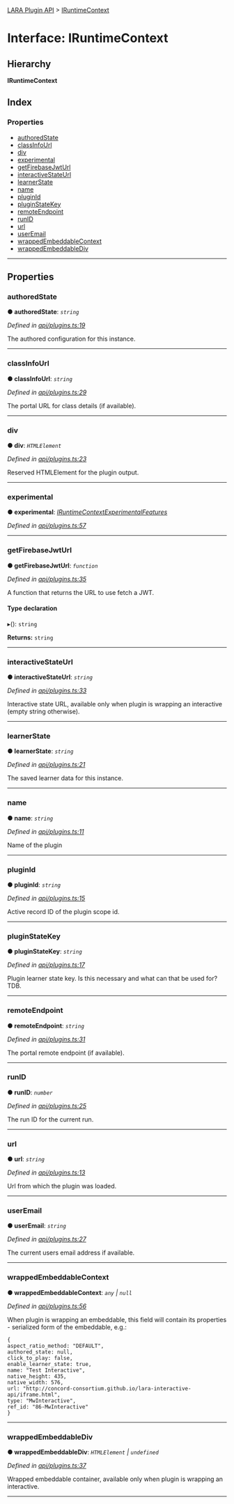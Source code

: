 [LARA Plugin API](../README.md) > [IRuntimeContext](../interfaces/iruntimecontext.md)

# Interface: IRuntimeContext

## Hierarchy

**IRuntimeContext**

## Index

### Properties

* [authoredState](iruntimecontext.md#authoredstate)
* [classInfoUrl](iruntimecontext.md#classinfourl)
* [div](iruntimecontext.md#div)
* [experimental](iruntimecontext.md#experimental)
* [getFirebaseJwtUrl](iruntimecontext.md#getfirebasejwturl)
* [interactiveStateUrl](iruntimecontext.md#interactivestateurl)
* [learnerState](iruntimecontext.md#learnerstate)
* [name](iruntimecontext.md#name)
* [pluginId](iruntimecontext.md#pluginid)
* [pluginStateKey](iruntimecontext.md#pluginstatekey)
* [remoteEndpoint](iruntimecontext.md#remoteendpoint)
* [runID](iruntimecontext.md#runid)
* [url](iruntimecontext.md#url)
* [userEmail](iruntimecontext.md#useremail)
* [wrappedEmbeddableContext](iruntimecontext.md#wrappedembeddablecontext)
* [wrappedEmbeddableDiv](iruntimecontext.md#wrappedembeddablediv)

---

## Properties

<a id="authoredstate"></a>

###  authoredState

**● authoredState**: *`string`*

*Defined in [api/plugins.ts:19](https://github.com/concord-consortium/lara/blob/3aa9451f/lara-plugin-api/src/api/plugins.ts#L19)*

The authored configuration for this instance.

___
<a id="classinfourl"></a>

###  classInfoUrl

**● classInfoUrl**: *`string`*

*Defined in [api/plugins.ts:29](https://github.com/concord-consortium/lara/blob/3aa9451f/lara-plugin-api/src/api/plugins.ts#L29)*

The portal URL for class details (if available).

___
<a id="div"></a>

###  div

**● div**: *`HTMLElement`*

*Defined in [api/plugins.ts:23](https://github.com/concord-consortium/lara/blob/3aa9451f/lara-plugin-api/src/api/plugins.ts#L23)*

Reserved HTMLElement for the plugin output.

___
<a id="experimental"></a>

###  experimental

**● experimental**: *[IRuntimeContextExperimentalFeatures](iruntimecontextexperimentalfeatures.md)*

*Defined in [api/plugins.ts:57](https://github.com/concord-consortium/lara/blob/3aa9451f/lara-plugin-api/src/api/plugins.ts#L57)*

___
<a id="getfirebasejwturl"></a>

###  getFirebaseJwtUrl

**● getFirebaseJwtUrl**: *`function`*

*Defined in [api/plugins.ts:35](https://github.com/concord-consortium/lara/blob/3aa9451f/lara-plugin-api/src/api/plugins.ts#L35)*

A function that returns the URL to use fetch a JWT.

#### Type declaration
▸(): `string`

**Returns:** `string`

___
<a id="interactivestateurl"></a>

###  interactiveStateUrl

**● interactiveStateUrl**: *`string`*

*Defined in [api/plugins.ts:33](https://github.com/concord-consortium/lara/blob/3aa9451f/lara-plugin-api/src/api/plugins.ts#L33)*

Interactive state URL, available only when plugin is wrapping an interactive (empty string otherwise).

___
<a id="learnerstate"></a>

###  learnerState

**● learnerState**: *`string`*

*Defined in [api/plugins.ts:21](https://github.com/concord-consortium/lara/blob/3aa9451f/lara-plugin-api/src/api/plugins.ts#L21)*

The saved learner data for this instance.

___
<a id="name"></a>

###  name

**● name**: *`string`*

*Defined in [api/plugins.ts:11](https://github.com/concord-consortium/lara/blob/3aa9451f/lara-plugin-api/src/api/plugins.ts#L11)*

Name of the plugin

___
<a id="pluginid"></a>

###  pluginId

**● pluginId**: *`string`*

*Defined in [api/plugins.ts:15](https://github.com/concord-consortium/lara/blob/3aa9451f/lara-plugin-api/src/api/plugins.ts#L15)*

Active record ID of the plugin scope id.

___
<a id="pluginstatekey"></a>

###  pluginStateKey

**● pluginStateKey**: *`string`*

*Defined in [api/plugins.ts:17](https://github.com/concord-consortium/lara/blob/3aa9451f/lara-plugin-api/src/api/plugins.ts#L17)*

Plugin learner state key. Is this necessary and what can that be used for? TDB.

___
<a id="remoteendpoint"></a>

###  remoteEndpoint

**● remoteEndpoint**: *`string`*

*Defined in [api/plugins.ts:31](https://github.com/concord-consortium/lara/blob/3aa9451f/lara-plugin-api/src/api/plugins.ts#L31)*

The portal remote endpoint (if available).

___
<a id="runid"></a>

###  runID

**● runID**: *`number`*

*Defined in [api/plugins.ts:25](https://github.com/concord-consortium/lara/blob/3aa9451f/lara-plugin-api/src/api/plugins.ts#L25)*

The run ID for the current run.

___
<a id="url"></a>

###  url

**● url**: *`string`*

*Defined in [api/plugins.ts:13](https://github.com/concord-consortium/lara/blob/3aa9451f/lara-plugin-api/src/api/plugins.ts#L13)*

Url from which the plugin was loaded.

___
<a id="useremail"></a>

###  userEmail

**● userEmail**: *`string`*

*Defined in [api/plugins.ts:27](https://github.com/concord-consortium/lara/blob/3aa9451f/lara-plugin-api/src/api/plugins.ts#L27)*

The current users email address if available.

___
<a id="wrappedembeddablecontext"></a>

###  wrappedEmbeddableContext

**● wrappedEmbeddableContext**: *`any` \| `null`*

*Defined in [api/plugins.ts:56](https://github.com/concord-consortium/lara/blob/3aa9451f/lara-plugin-api/src/api/plugins.ts#L56)*

When plugin is wrapping an embeddable, this field will contain its properties - serialized form of the embeddable, e.g.:

```
{
aspect_ratio_method: "DEFAULT",
authored_state: null,
click_to_play: false,
enable_learner_state: true,
name: "Test Interactive",
native_height: 435,
native_width: 576,
url: "http://concord-consortium.github.io/lara-interactive-api/iframe.html",
type: "MwInteractive",
ref_id: "86-MwInteractive"
}
```

___
<a id="wrappedembeddablediv"></a>

###  wrappedEmbeddableDiv

**● wrappedEmbeddableDiv**: *`HTMLElement` \| `undefined`*

*Defined in [api/plugins.ts:37](https://github.com/concord-consortium/lara/blob/3aa9451f/lara-plugin-api/src/api/plugins.ts#L37)*

Wrapped embeddable container, available only when plugin is wrapping an interactive.

___

